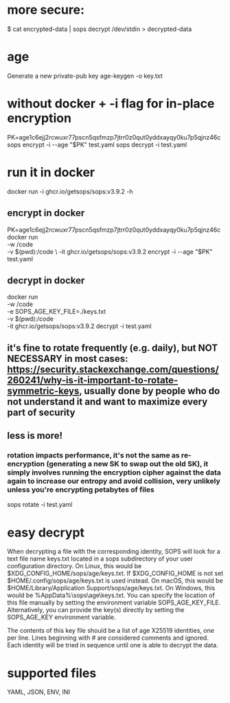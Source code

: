 # more secure:
$ cat encrypted-data | sops decrypt /dev/stdin > decrypted-data

# age
Generate a new private-pub key
age-keygen -o key.txt

# without docker + -i flag for in-place encryption
PK=age1c6ejj2rcwuxr77pscn5qsfmzp7jtrr0z0qut0yddxayqy0ku7p5qjnz46c
sops encrypt -i --age "$PK" test.yaml
sops decrypt -i test.yaml

# run it in docker
docker run -i ghcr.io/getsops/sops:v3.9.2 -h

## encrypt in docker
PK=age1c6ejj2rcwuxr77pscn5qsfmzp7jtrr0z0qut0yddxayqy0ku7p5qjnz46c
docker run \
    -w /code \
    -v $(pwd):/code \
    -it ghcr.io/getsops/sops:v3.9.2 encrypt -i --age "$PK" test.yaml

## decrypt in docker
docker run \
    -w /code \
    -e SOPS_AGE_KEY_FILE=./keys.txt \
    -v $(pwd):/code \
    -it ghcr.io/getsops/sops:v3.9.2 decrypt -i test.yaml

## it's fine to rotate frequently (e.g. daily), but NOT NECESSARY in most cases: https://security.stackexchange.com/questions/260241/why-is-it-important-to-rotate-symmetric-keys, usually done by people who do not understand it and want to maximize every part of security
## less is more!
### rotation impacts performance, it's not the same as re-encryption (generating a new SK to swap out the old SK), it simply involves running the encryption cipher against the data again to increase our entropy and avoid collision, very unlikely unless you're encrypting petabytes of files
sops rotate -i test.yaml

# easy decrypt
When decrypting a file with the corresponding identity, SOPS will look for a text file name keys.txt located in a sops subdirectory of your user configuration directory. On Linux, this would be $XDG_CONFIG_HOME/sops/age/keys.txt. If $XDG_CONFIG_HOME is not set $HOME/.config/sops/age/keys.txt is used instead. On macOS, this would be $HOME/Library/Application Support/sops/age/keys.txt. On Windows, this would be %AppData%\sops\age\keys.txt. You can specify the location of this file manually by setting the environment variable SOPS_AGE_KEY_FILE. Alternatively, you can provide the key(s) directly by setting the SOPS_AGE_KEY environment variable.

The contents of this key file should be a list of age X25519 identities, one per line. Lines beginning with # are considered comments and ignored. Each identity will be tried in sequence until one is able to decrypt the data.


# supported files
YAML, JSON, ENV, INI
